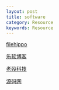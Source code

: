 ```yaml
---
layout: post
title: software
category: Resource
keywords: Resource
---
```


[filehippo](https://filehippo.com/zh/)

[乐软博客](https://www.isharepc.com/)

[老殁科技](https://www.laomoit.com/)

[源码网](http://www.codepub.com/software/)